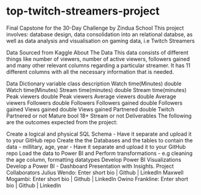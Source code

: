 # top-twitch-streamers-project
Final Capstone for the 30-Day Challenge by Zindua School
This project involves: database design, data consolidation into an relational databse, as well as data analysis and visualisation on gaming data, i.e Twitch Streamers

Data Sourced from Kaggle
About The Data
This data consists of different things like number of viewers, number of active viewers, followers gained and many other relevant columns regarding a particular streamer. It has 11 different columns with all the necessary information that is needed.

Data Dictionary
variable	class	description
Watch time(Minutes)	double	Watch time(Minutes)
Stream time(minutes)	double	Stream time(minutes)
Peak viewers	double	Peak viewers
Average viewers	double	Average viewers
Followers	double	Followers
Followers gained	double	Followers gained
Views gained	double	Views gained
Partnered	double	Twitch Partnered or not
Mature	bool	18+ Stream or not
Deliverables
The following are the outcomes expected from the project:

Create a logical and physical SQL Schema - Have it separate and upload it to your GitHub repo
Create the the Databases and the tables to contain the data - millitary, age, year - Have it separate and upload it to your GitHub repo
Load the data to Power BI and Perform transformations - e.g cleaning the age column, formatting datatypes
Develop Power BI Visualizations
Develop a Power BI - Dashboard
Presentation with Insights.
Project Collaborators
Julius Wendo: Enter short bio | Github | LinkedIn
Maxwell Mogambi: Enter short bio | Github | LinkedIn
Owino Frankline: Enter short bio | Github | LinkedIn
